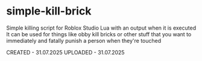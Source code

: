# simple-kill-brick
Simple killing script for Roblox Studio Lua with an output when it is executed
It can be used for things like obby kill bricks or other stuff that you want to immediately and fatally punish a person when they're touched

CREATED - 31.07.2025
UPLOADED - 31.07.2025

